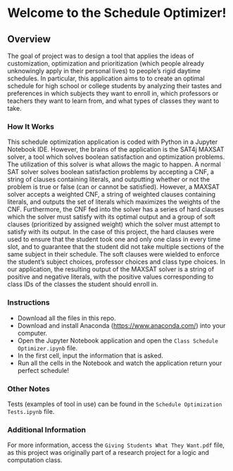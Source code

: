 # Welcome to the Schedule Optimizer!
## Overview
The goal of project was to design a tool that applies the ideas of customization, optimization and prioritization (which people
already unknowingly apply in their personal lives) to people’s rigid daytime schedules. In particular, this application aims to
to create an optimal schedule for high school or college students by analyzing their tastes and preferences in which subjects
they want to enroll in, which professors or teachers they want to learn from, and what types of classes they want to take.

### How It Works
This schedule optimization application is coded with Python in a Jupyter
Notebook IDE. However, the brains of the application is the SAT4j MAXSAT solver, a tool
which solves boolean satisfaction and optimization problems. The utilization of this solver is
what allows the magic to happen. A normal SAT solver solves boolean satisfaction problems by
accepting a CNF, a string of clauses containing literals, and outputting whether or not the
problem is true or false (can or cannot be satisfied). However, a MAXSAT solver accepts a
weighted CNF, a string of weighted clauses containing literals, and outputs the set of literals
which maximizes the weights of the CNF. Furthermore, the CNF fed into the solver has a series
of hard clauses which the solver must satisfy with its optimal output and a group of soft clauses
(prioritized by assigned weight) which the solver must attempt to satisfy with its output. In the
case of this project, the hard clauses were used to ensure that the student took one and only one
class in every time slot, and to guarantee that the student did not take multiple sections of the
same subject in their schedule. The soft clauses were wielded to enforce the student’s subject
choices, professor choices and class type choices. In our application, the resulting output of the
MAXSAT solver is a string of positive and negative literals, with the positive values
corresponding to class IDs of the classes the student should enroll in.


### Instructions
- Download all the files in this repo.
- Download and install Anaconda (https://www.anaconda.com/) into your computer.
- Open the Jupyter Notebook application and open the `Class Schedule Optimizer.ipynb` file.
- In the first cell, input the information that is asked.
- Run all the cells in the Notebook and watch the application return your perfect schedule!

### Other Notes
Tests (examples of tool in use) can be found in the `Schedule Optimization Tests.ipynb` file.


### Additional Information
For more information, access the `Giving Students What They Want.pdf` file, as this project was originally part of a research project
for a logic and computation class.

